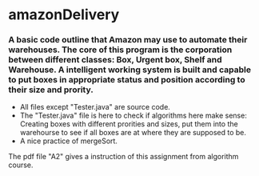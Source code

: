 # amazonDelivery
### A basic code outline that Amazon may use to automate their warehouses. The core of this program is the corporation between different classes: Box, Urgent box, Shelf and Warehouse. A intelligent working system is built and capable to put boxes in appropriate status and position according to their size and prority. 

 * All files except "Tester.java" are source code.
 * The "Tester.java" file is here to check if algorithms here make sense: Creating boxes with different prorities and sizes, put them into the warehourse to see if all boxes are at where they are supposed to be.
 * A nice practice of mergeSort.

The pdf file "A2" gives a instruction of this assignment from algorithm course.
